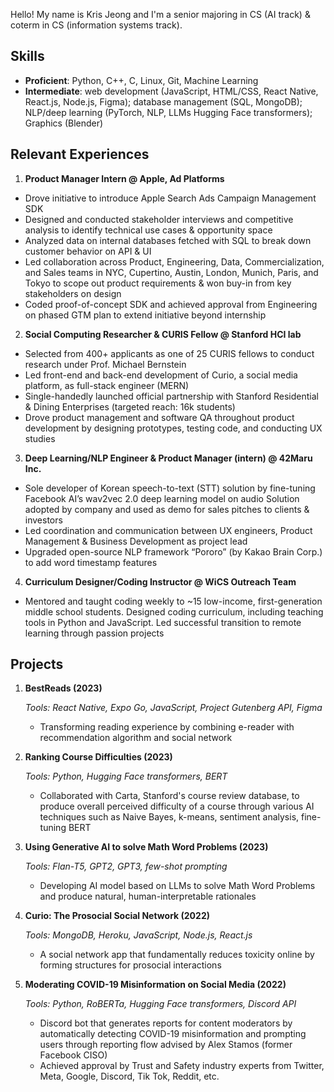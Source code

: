 Hello! My name is Kris Jeong and I'm a senior majoring in CS (AI track) & coterm in CS (information systems track).

## Skills

- **Proficient**: Python, C++, C, Linux, Git, Machine Learning
- **Intermediate**: web development (JavaScript, HTML/CSS, React Native, React.js, Node.js, Figma); database management (SQL, MongoDB); NLP/deep learning (PyTorch, NLP, LLMs Hugging Face transformers); Graphics (Blender)

## Relevant Experiences

1. **Product Manager Intern @ Apple, Ad Platforms**

- Drove initiative to introduce Apple Search Ads Campaign Management SDK
- Designed and conducted stakeholder interviews and competitive analysis to identify technical use cases & opportunity space
- Analyzed data on internal databases fetched with SQL to break down customer behavior on API & UI
- Led collaboration across Product, Engineering, Data, Commercialization, and Sales teams in NYC, Cupertino, Austin, London, Munich, Paris, and Tokyo to scope out product requirements & won buy-in from key stakeholders on design
- Coded proof-of-concept SDK and achieved approval from Engineering on phased GTM plan to extend initiative beyond internship

2. **Social Computing Researcher & CURIS Fellow @ Stanford HCI lab**

- Selected from 400+ applicants as one of 25 CURIS fellows to conduct research under Prof. Michael Bernstein
- Led front-end and back-end development of Curio, a social media platform, as full-stack engineer (MERN)
- Single-handedly launched official partnership with Stanford Residential & Dining Enterprises (targeted reach: 16k students)
- Drove product management and software QA throughout product development by designing prototypes, testing code, and conducting UX studies

3. **Deep Learning/NLP Engineer & Product Manager (intern) @ 42Maru Inc.**

- Sole developer of Korean speech-to-text (STT) solution by fine-tuning Facebook AI’s wav2vec 2.0 deep learning model on audio
  Solution adopted by company and used as demo for sales pitches to clients & investors
- Led coordination and communication between UX engineers, Product Management & Business Development as project lead
- Upgraded open-source NLP framework “Pororo” (by Kakao Brain Corp.) to add word timestamp features

4. **Curriculum Designer/Coding Instructor @ WiCS Outreach Team**

- Mentored and taught coding weekly to ~15 low-income, first-generation middle school students. Designed coding curriculum, including teaching tools in Python and JavaScript. Led successful transition to remote learning through passion projects

## Projects

1. **BestReads (2023)**

   _Tools: React Native, Expo Go, JavaScript, Project Gutenberg API, Figma_

   - Transforming reading experience by combining e-reader with recommendation algorithm and social network

2. **Ranking Course Difficulties (2023)**

   _Tools: Python, Hugging Face transformers, BERT_

   - Collaborated with Carta, Stanford's course review database, to produce overall perceived difficulty of a course through various AI techniques such as Naive Bayes, k-means, sentiment analysis, fine-tuning BERT

3. **Using Generative AI to solve Math Word Problems (2023)**

   _Tools: Flan-T5, GPT2, GPT3, few-shot prompting_

   - Developing AI model based on LLMs to solve Math Word Problems and produce natural, human-interpretable rationales

4. **Curio: The Prosocial Social Network (2022)**

   _Tools: MongoDB, Heroku, JavaScript, Node.js, React.js_

   - A social network app that fundamentally reduces toxicity online by forming structures for prosocial interactions

5. **Moderating COVID-19 Misinformation on Social Media (2022)**

   _Tools: Python, RoBERTa, Hugging Face transformers, Discord API_

   - Discord bot that generates reports for content moderators by automatically detecting COVID-19 misinformation and prompting users through reporting flow advised by Alex Stamos (former Facebook CISO)
   - Achieved approval by Trust and Safety industry experts from Twitter, Meta, Google, Discord, Tik Tok, Reddit, etc.
